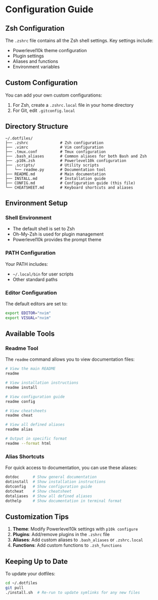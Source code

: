 # Configuration Guide

## Zsh Configuration

The `.zshrc` file contains all the Zsh shell settings. Key settings include:

- Powerlevel10k theme configuration
- Plugin settings
- Aliases and functions
- Environment variables

## Custom Configuration

You can add your own custom configurations:

1. For Zsh, create a `.zshrc.local` file in your home directory
2. For Git, edit `.gitconfig.local`

## Directory Structure

```
~/.dotfiles/
├── .zshrc              # Zsh configuration
├── .vimrc              # Vim configuration
├── .tmux.conf          # Tmux configuration
├── .bash_aliases       # Common aliases for both Bash and Zsh
├── .p10k.zsh           # Powerlevel10k configuration
├── .scripts/           # Utility scripts
│   └── readme.py       # Documentation tool
├── README.md           # Main documentation
├── INSTALL.md          # Installation guide
├── CONFIG.md           # Configuration guide (this file)
└── CHEATSHEET.md       # Keyboard shortcuts and aliases
```

## Environment Setup

### Shell Environment

- The default shell is set to Zsh
- Oh-My-Zsh is used for plugin management
- Powerlevel10k provides the prompt theme

### PATH Configuration

Your PATH includes:

- `~/.local/bin` for user scripts
- Other standard paths

### Editor Configuration

The default editors are set to:

```bash
export EDITOR="nvim"
export VISUAL="nvim"
```

## Available Tools

### Readme Tool

The `readme` command allows you to view documentation files:

```bash
# View the main README
readme

# View installation instructions
readme install

# View configuration guide
readme config

# View cheatsheets
readme cheat

# View all defined aliases
readme alias

# Output in specific format
readme --format html
```

### Alias Shortcuts

For quick access to documentation, you can use these aliases:

```bash
dotdoc      # Show general documentation
dotinstall  # Show installation instructions
dotconfig   # Show configuration guide
dotcheat    # Show cheatsheet
dotaliases  # Show all defined aliases
dothelp     # Show documentation in terminal format
```

## Customization Tips

1. **Theme**: Modify Powerlevel10k settings with `p10k configure`
2. **Plugins**: Add/remove plugins in the `.zshrc` file
3. **Aliases**: Add custom aliases to `.bash_aliases` or `.zshrc.local`
4. **Functions**: Add custom functions to `.zsh_functions`

## Keeping Up to Date

To update your dotfiles:

```bash
cd ~/.dotfiles
git pull
./install.sh  # Re-run to update symlinks for any new files
``` 